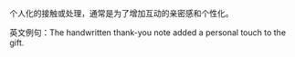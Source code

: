 个人化的接触或处理，通常是为了增加互动的亲密感和个性化。

英文例句：The handwritten thank-you note added a personal touch to the gift.
